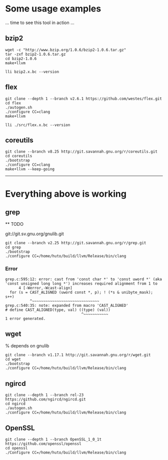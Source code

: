 # Some usage examples

... time to see this tool in action ...


## bzip2

```
wget -c "http://www.bzip.org/1.0.6/bzip2-1.0.6.tar.gz"
tar -zxf bzip2-1.0.6.tar.gz
cd bzip2-1.0.6
make+llvm
```

```
lli bzip2.x.bc --version
```

## flex

```
git clone --depth 1 --branch v2.6.1 https://github.com/westes/flex.git
cd flex
./autogen.sh
./configure CC=clang
make+llvm
```

```
lli ./src/flex.x.bc --version
```

## coreutils
```
git clone --branch v8.25 http://git.savannah.gnu.org/r/coreutils.git
cd coreutils
./bootstrap
./configure CC=clang
make+llvm --keep-going
```

---------------
# Everything above is working


## grep

** TODO

git://git.sv.gnu.org/gnulib.git

```
git clone --branch v2.25 http://git.savannah.gnu.org/r/grep.git
cd grep
./bootstrap
./configure CC=/home/huto/build/llvm/Release/bin/clang
```

### Error

```
grep.c:595:12: error: cast from 'const char *' to 'const uword *' (aka 'const unsigned long long *') increases required alignment from 1 to
      4 [-Werror,-Wcast-align]
  for (s = CAST_ALIGNED (uword const *, p); ! (*s & unibyte_mask); s++)
           ^~~~~~~~~~~~~~~~~~~~~~~~~~~~~~~
grep.c:540:35: note: expanded from macro 'CAST_ALIGNED'
# define CAST_ALIGNED(type, val) ((type) (val))
                                  ^~~~~~~~~~~~
1 error generated.
```

## wget

% depends on gnulib

```
git clone --branch v1.17.1 http://git.savannah.gnu.org/r/wget.git
cd wget
./bootstrap
./configure CC=/home/huto/build/llvm/Release/bin/clang
```

## ngircd

```
git clone --depth 1 --branch rel-23 https://github.com/ngircd/ngircd.git
cd ngircd
./autogen.sh
./configure CC=/home/huto/build/llvm/Release/bin/clang
```

## OpenSSL

```
git clone --depth 1 --branch OpenSSL_1_0_1t https://github.com/openssl/openssl
cd openssl
./Configure CC=/home/huto/build/llvm/Release/bin/clang

```
